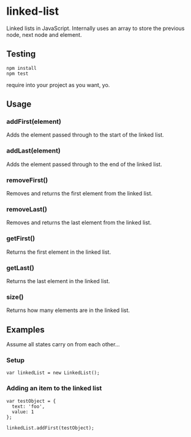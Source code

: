 # linked-list
Linked lists in JavaScript. Internally uses an array to store the previous node, next node and element.

## Testing
```
npm install
npm test
```

require into your project as you want, yo.

## Usage

### addFirst(element)

Adds the element passed through to the start of the linked list.

### addLast(element)

Adds the element passed through to the end of the linked list.

### removeFirst()

Removes and returns the first element from the linked list.

### removeLast()

Removes and returns the last element from the linked list.

### getFirst()

Returns the first element in the linked list.

### getLast()

Returns the last element in the linked list.

### size()

Returns how many elements are in the linked list.

## Examples

Assume all states carry on from each other...

### Setup

`var linkedList = new LinkedList();`

### Adding an item to the linked list
```
var testObject = {
  text: 'foo',
  value: 1
};

linkedList.addFirst(testObject);
```
